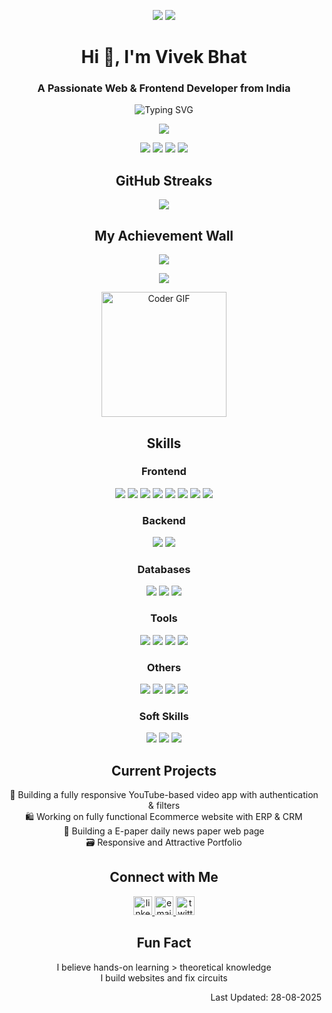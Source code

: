 <p align="center">
  <img src="https://komarev.com/ghpvc/?username=vivekbhat0120&style=for-the-badge&color=blue" />
  <img src="https://img.shields.io/badge/Profile%20Completed-100%25-green?style=for-the-badge" />
</p>


<h1 align="center">Hi 👋, I'm Vivek Bhat</h1>
<h3 align="center">A Passionate Web & Frontend Developer from India</h3>

<p align="center">
  <img src="https://readme-typing-svg.demolab.com?font=Fira+Code&weight=500&size=22&pause=1000&center=true&vCenter=true&width=435&lines=Web+Developer;Frontend+Developer;Open+Source+Contributor" alt="Typing SVG" />
</p>

<p align="center">
  <img src="https://github-readme-activity-graph.vercel.app/graph?username=vivekbhat0120&theme=tokyo-night&hide_border=true" />
</p>

<p align="center">
  <img src="https://img.shields.io/badge/320+-Commits%20this%20year-blue?style=flat-square" />
  <img src="https://img.shields.io/badge/20+-Repositories%20(Public%20+%20Private)-blue?style=flat-square" />
  <img src="https://img.shields.io/badge/Multiple-Open%20Source%20projects%20contributed-blue?style=flat-square" />
  <img src="https://img.shields.io/badge/4-Active%20projects%20currently%20building-blue?style=flat-square" />
</p> 

<h2 align="center">GitHub Streaks</h2>

<p align="center">
  <a href="https://git.io/streak-stats">
    <img src="https://streak-stats.demolab.com?user=vivekbhat0120&theme=tokyonight&hide_border=true&cache_seconds=86400" />

  </a>
</p>



<h2 align="center">My Achievement Wall</h2>

<!-- Animated Gradient Banner -->
<p align="center">
  <img src="https://capsule-render.vercel.app/api?type=waving&height=150&text=Achievements%20Unlocked!&fontAlign=50&fontAlignY=35&color=gradient" />
</p>

<!-- Special Trophy Case -->
<p align="center">
  <a href="https://github.com/ryo-ma/github-profile-trophy">
    <img src="https://github-profile-trophy.vercel.app/?username=vivekbhat0120" />
  </a>
</p>

<!-- Fun Animation -->
<p align="center">
  <img src="https://media.giphy.com/media/f3iwJFOVOwuy7K6FFw/giphy.gif" width="200" alt="Coder GIF">
</p>

<!--
<h2 align="center">Languages and Tools</h2>
<p align="center">
  <img src="https://skillicons.dev/icons?i=html,css,js,ts,tailwind,bootstrap,react,vite,scss,nodejs,postgres,git,github,vscode,netlify" />
</p>
-->

<h2 align="center">Skills</h2>
<h3 align="center">Frontend</h3>
<p align="center">
<img src="https://img.shields.io/badge/HTML5-E34F26?style=for-the-badge&logo=html5&logoColor=white" />
<img src="https://img.shields.io/badge/CSS3-1572B6?style=for-the-badge&logo=css3&logoColor=white" />
<img src="https://img.shields.io/badge/JavaScript-F7DF1E?style=for-the-badge&logo=javascript&logoColor=black" />
<img src="https://img.shields.io/badge/Bootstrap-7952B3?style=for-the-badge&logo=bootstrap&logoColor=white" />
<img src="https://img.shields.io/badge/React-61DAFB?style=for-the-badge&logo=react&logoColor=black" />
  <img src="https://img.shields.io/badge/TypeScript-3178C6?style=for-the-badge&logo=typescript&logoColor=white" />
<img src="https://img.shields.io/badge/Tailwind_CSS-38B2AC?style=for-the-badge&logo=tailwind-css&logoColor=white" />
<img src="https://img.shields.io/badge/Vite-646CFF?style=for-the-badge&logo=vite&logoColor=white" />
</p>


<h3 align="center">Backend</h3>
<p align="center">
<img src="https://img.shields.io/badge/Node.js-339933?style=for-the-badge&logo=node.js&logoColor=white" />
<img src="https://img.shields.io/badge/REST%20APIs-FF6F00?style=for-the-badge&logo=api&logoColor=white" />
</p>

<h3 align="center">Databases</h3>
<p align="center">
<img src="https://img.shields.io/badge/MongoDB-47A248?style=for-the-badge&logo=mongodb&logoColor=white" />
<img src="https://img.shields.io/badge/PostgreSQL-4169E1?style=for-the-badge&logo=postgresql&logoColor=white" />
<img src="https://img.shields.io/badge/Firebase-FFCA28?style=for-the-badge&logo=firebase&logoColor=black" />
</p>

<h3 align="center">Tools</h3>
<p align="center">
<img src="https://img.shields.io/badge/Git-F05032?style=for-the-badge&logo=git&logoColor=white" />
<img src="https://img.shields.io/badge/GitHub-181717?style=for-the-badge&logo=github&logoColor=white" />
<img src="https://img.shields.io/badge/VS_Code-007ACC?style=for-the-badge&logo=visual-studio-code&logoColor=white" />
<img src="https://img.shields.io/badge/Netlify-00C7B7?style=for-the-badge&logo=netlify&logoColor=white" />
</p>

<h3 align="center">Others</h3>
<p align="center">
<img src="https://img.shields.io/badge/Arduino-00979D?style=for-the-badge&logo=arduino&logoColor=white" />
<img src="https://img.shields.io/badge/Raspberry_Pi-A22846?style=for-the-badge&logo=raspberry-pi&logoColor=white" />
<img src="https://img.shields.io/badge/IoT-FF6F00?style=for-the-badge&logo=smartthings&logoColor=white" />
<img src="https://img.shields.io/badge/PCB%20Design-006600?style=for-the-badge&logo=autodesk&logoColor=white" />
</p>

<h3 align="center">Soft Skills</h3>
<p align="center">
<img src="https://img.shields.io/badge/Problem%20Solving-4CAF50?style=for-the-badge&logo=target&logoColor=white" />
<img src="https://img.shields.io/badge/Client%20Communication-2196F3?style=for-the-badge&logo=wechat&logoColor=white" />
<img src="https://img.shields.io/badge/Teamwork-9C27B0?style=for-the-badge&logo=handshake&logoColor=white" />
</p>

<h2 align="center">Current Projects</h2>
<p align="center">
📱 Building a fully responsive YouTube-based video app with authentication & filters
<br/>
🛍️ Working on fully functional Ecommerce website with ERP & CRM
<br/>
📰 Building a E-paper daily news paper web page
<br/>
🗃️ Responsive and Attractive Portfolio </p>

<h2 align="center">Connect with Me</h2>

<p align="center">
  <a href="https://linkedin.com/in/vivek-bhat-427243233/" target="_blank">
    <img src="https://cdn-icons-png.flaticon.com/512/174/174857.png" alt="linkedin" height="30" width="30" />
  </a>
  <a href="mailto:vivekbhat0120@gmail.com">
  <img src="https://cdn-icons-png.flaticon.com/512/732/732200.png" alt="email" height="30" width="30" title="vivekbhat0120@gmail.com" />
</a>
  <a href="https://x.com/VivekBhat0120?t=YELAHTxIVzJaHbJ9HcfIjw&s=08" target="_blank">
    <img src="https://cdn-icons-png.flaticon.com/512/733/733579.png" alt="twitter" height="30" width="30" />
  </a>
</p>

<h2 align="center">Fun Fact</h2>
<p align="center">
I believe hands-on learning > theoretical knowledge  
  <br/>
I build websites and fix circuits  </p>

<p align="right">Last Updated: 28-08-2025</p>
